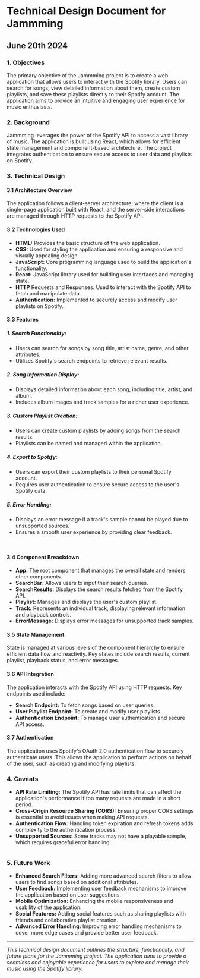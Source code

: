 # Technical Design Document for Jammming
## June 20th 2024

 ### 1.  Objectives
The primary objective of the Jammming project is to create a web application that allows users to interact with the Spotify library. Users can search for songs, view detailed information about them, create custom playlists, and save these playlists directly to their Spotify account. The application aims to provide an intuitive and engaging user experience for music enthusiasts.

### 2.  Background
Jammming leverages the power of the Spotify API to access a vast library of music. The application is built using React, which allows for efficient state management and component-based architecture. The project integrates authentication to ensure secure access to user data and playlists on Spotify.

### 3.  Technical Design
#### 3.1  Architecture Overview
The application follows a client-server architecture, where the client is a single-page application built with React, and the server-side interactions are managed through HTTP requests to the Spotify API.

#### 3.2  Technologies Used
* **HTML:** Provides the basic structure of the web application.
* **CSS:** Used for styling the application and ensuring a responsive and visually appealing design.
* **JavaScript:** Core programming language used to build the application's functionality.
* **React:** JavaScript library used for building user interfaces and managing state.
* **HTTP** Requests and Responses: Used to interact with the Spotify API to fetch and manipulate data.
* **Authentication:** Implemented to securely access and modify user playlists on Spotify.

#### 3.3  Features
##### 1. **Search Functionality:**
  * Users can search for songs by song title, artist name, genre, and other attributes.
  * Utilizes Spotify's search endpoints to retrieve relevant results.

 ##### 2. Song Information Display:
  * Displays detailed information about each song, including title, artist, and album.
  * Includes album images and track samples for a richer user experience.

 ##### 3. Custom Playlist Creation:
  * Users can create custom playlists by adding songs from the search results.
  * Playlists can be named and managed within the application.

 ##### 4. Export to Spotify:
  * Users can export their custom playlists to their personal Spotify account.
  * Requires user authentication to ensure secure access to the user's Spotify data.

 ##### 5. Error Handling:
  * Displays an error message if a track's sample cannot be played due to unsupported 
    sources.
  * Ensures a smooth user experience by providing clear feedback.

  <img src="">
  <img src="">

#### 3.4  Component Breackdown
* **App:** The root component that manages the overall state and renders other components.
* **SearchBar:** Allows users to input their search queries.
* **SearchResults:** Displays the search results fetched from the Spotify API.
* **Playlist:** Manages and displays the user's custom playlist.
* **Track:** Represents an individual track, displaying relevant information and playback 
  controls.
* **ErrorMessage:** Displays error messages for unsupported track samples.

#### 3.5  State Management
State is managed at various levels of the component hierarchy to ensure efficient data flow and reactivity. Key states include search results, current playlist, playback status, and error messages.

#### 3.6  API Integration
The application interacts with the Spotify API using HTTP requests. Key endpoints used include:
  * **Search Endpoint:** To fetch songs based on user queries.
  * **User Playlist Endpoint:** To create and modify user playlists.
  * **Authentication Endpoint:** To manage user authentication and secure API access.

#### 3.7  Authentication
The application uses Spotify's OAuth 2.0 authentication flow to securely authenticate users. This allows the application to perform actions on behalf of the user, such as creating and modifying playlists.

### 4.  Caveats
* **API Rate Limiting:** The Spotify API has rate limits that can affect the application's 
  performance if too many requests are made in a short period.
* **Cross-Origin Resource Sharing (CORS):** Ensuring proper CORS settings is essential to avoid issues when making API requests.
* **Authentication Flow:** Handling token expiration and refresh tokens adds complexity to the authentication process.
* **Unsupported Sources:** Some tracks may not have a playable sample, which requires graceful error handling.

<img src="">

### 5. Future Work
* **Enhanced Search Filters:** Adding more advanced search filters to allow users to find songs based on additional attributes.
* **User Feedback:** Implementing user feedback mechanisms to improve the application based on user suggestions.
* **Mobile Optimization:** Enhancing the mobile responsiveness and usability of the application.
* **Social Features:** Adding social features such as sharing playlists with friends and collaborative playlist creation.
* **Advanced Error Handling:** Improving error handling mechanisms to cover more edge cases and provide better user feedback.

---
_This technical design document outlines the structure, functionality, and future plans for the Jammming project. The application aims to provide a seamless and enjoyable experience for users to explore and manage their music using the Spotify library._







